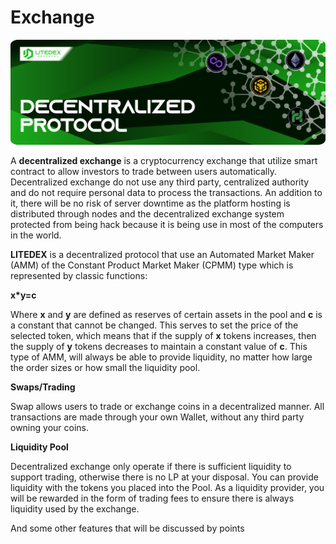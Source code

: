 # Exchange

![](../../.gitbook/assets/4.-decentralized-protocol%20%283%29.svg)

A **decentralized exchange** is a cryptocurrency exchange that utilize smart contract to allow investors to trade between users automatically. Decentralized exchange do not use any third party, centralized authority and do not require personal data to process the transactions. An addition to it, there will be no risk of server downtime as the platform hosting is distributed through nodes and the decentralized exchange system protected from being hack because it is being use in most of the computers in the world.‌

**LITEDEX** is a decentralized protocol that use an Automated Market Maker \(AMM\) of the Constant Product Market Maker \(CPMM\) type which is represented by classic functions:‌

**x\*y=c**‌

Where **x** and **y** are defined as reserves of certain assets in the pool and **c** is a constant that cannot be changed. This serves to set the price of the selected token, which means that if the supply of **x** tokens increases, then the supply of **y** tokens decreases to maintain a constant value of **c**. This type of AMM, will always be able to provide liquidity, no matter how large the order sizes or how small the liquidity pool.‌

**Swaps/Trading**‌

Swap allows users to trade or exchange coins in a decentralized manner. All transactions are made through your own Wallet, without any third party owning your coins.‌

**Liquidity Pool**‌

Decentralized exchange only operate if there is sufficient liquidity to support trading, otherwise there is no LP at your disposal. You can provide liquidity with the tokens you placed into the Pool. As a liquidity provider, you will be rewarded in the form of trading fees to ensure there is always liquidity used by the exchange.‌

And some other features that will be discussed by points

